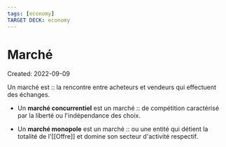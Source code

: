 ```yaml
---
tags: [economy] 
TARGET DECK: economy
---
```

# Marché
Created: 2022-09-09

Un marché est :: la rencontre entre acheteurs et vendeurs qui effectuent des échanges.
<!--SR:!2022-10-18,28,270-->

- Un **marché concurrentiel** est un marché :: de compétition caractérisé par la liberté ou l'indépendance des choix.
<!--SR:!2022-10-09,20,250-->
- Un **marché monopole** est un marché :: ou une entité qui détient la totalité de l'[[Offre]] et domine son secteur d'activité respectif.
<!--SR:!2022-10-02,12,248-->